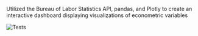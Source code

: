 Utilized the Bureau of Labor Statistics API, pandas, and Plotly to create an interactive dashboard displaying
visualizations of econometric variables

![Tests](https://github.com/garrettladley/BLSDashboard/actions/workflows/tests.yml/badge.svg)
